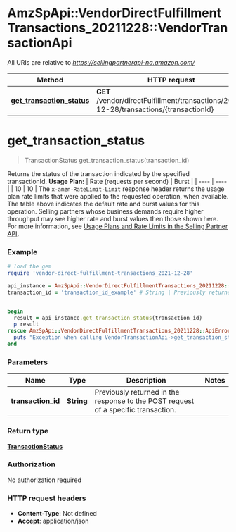 # AmzSpApi::VendorDirectFulfillmentTransactions_20211228::VendorTransactionApi

All URIs are relative to *https://sellingpartnerapi-na.amazon.com/*

Method | HTTP request | Description
------------- | ------------- | -------------
[**get_transaction_status**](VendorTransactionApi.md#get_transaction_status) | **GET** /vendor/directFulfillment/transactions/2021-12-28/transactions/{transactionId} | 

# **get_transaction_status**
> TransactionStatus get_transaction_status(transaction_id)



Returns the status of the transaction indicated by the specified transactionId.  **Usage Plan:**  | Rate (requests per second) | Burst | | ---- | ---- | | 10 | 10 |  The `x-amzn-RateLimit-Limit` response header returns the usage plan rate limits that were applied to the requested operation, when available. The table above indicates the default rate and burst values for this operation. Selling partners whose business demands require higher throughput may see higher rate and burst values then those shown here. For more information, see [Usage Plans and Rate Limits in the Selling Partner API](doc:usage-plans-and-rate-limits-in-the-sp-api).

### Example
```ruby
# load the gem
require 'vendor-direct-fulfillment-transactions_2021-12-28'

api_instance = AmzSpApi::VendorDirectFulfillmentTransactions_20211228::VendorTransactionApi.new
transaction_id = 'transaction_id_example' # String | Previously returned in the response to the POST request of a specific transaction.


begin
  result = api_instance.get_transaction_status(transaction_id)
  p result
rescue AmzSpApi::VendorDirectFulfillmentTransactions_20211228::ApiError => e
  puts "Exception when calling VendorTransactionApi->get_transaction_status: #{e}"
end
```

### Parameters

Name | Type | Description  | Notes
------------- | ------------- | ------------- | -------------
 **transaction_id** | **String**| Previously returned in the response to the POST request of a specific transaction. | 

### Return type

[**TransactionStatus**](TransactionStatus.md)

### Authorization

No authorization required

### HTTP request headers

 - **Content-Type**: Not defined
 - **Accept**: application/json



